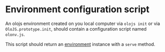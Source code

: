 # Environment configuration script

An olojs environment created on you local computer via `olojs init` or via
`OloJS.prototype.init`, should contain a configuration script named `olonv.js`.

This script should return an [environment](./environment.md) instance with a
`serve` method.
